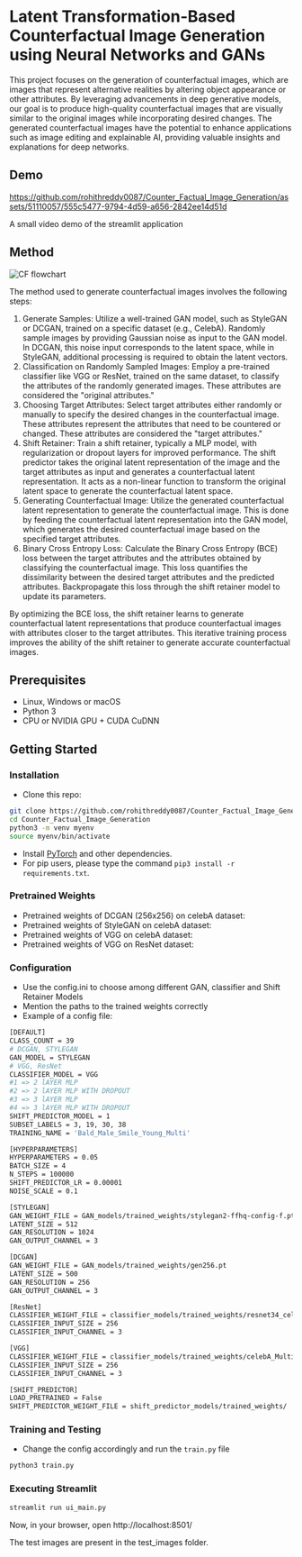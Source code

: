 # Latent Transformation-Based Counterfactual Image Generation using Neural Networks and GANs

This project focuses on the generation of counterfactual images, which are images that represent alternative realities by altering object appearance or other attributes. By leveraging advancements in deep generative models, our goal is to produce high-quality counterfactual images that are visually similar to the original images while incorporating desired changes. The generated counterfactual images have the potential to enhance applications such as image editing and explainable AI, providing valuable insights and explanations for deep networks.
## Demo

https://github.com/rohithreddy0087/Counter_Factual_Image_Generation/assets/51110057/555c5477-9794-4d59-a656-2842ee14d51d


A small video demo of the streamlit application

## Method
![CF flowchart](https://github.com/rohithreddy0087/Counter_Factual_Image_Generation/assets/51110057/23ad575f-7a88-4934-b8ed-b385cd703c42)

The method used to generate counterfactual images involves the following steps:

1. Generate Samples: Utilize a well-trained GAN model, such as StyleGAN or DCGAN, trained on a specific dataset (e.g., CelebA). Randomly sample images by providing Gaussian noise as input to the GAN model. In DCGAN, this noise input corresponds to the latent space, while in StyleGAN, additional processing is required to obtain the latent vectors.
2. Classification on Randomly Sampled Images: Employ a pre-trained classifier like VGG or ResNet, trained on the same dataset, to classify the attributes of the randomly generated images. These attributes are considered the "original attributes."
3. Choosing Target Attributes: Select target attributes either randomly or manually to specify the desired changes in the counterfactual image. These attributes represent the attributes that need to be countered or changed. These attributes are considered the "target attributes."
4. Shift Retainer: Train a shift retainer, typically a MLP model, with regularization or dropout layers for improved performance. The shift predictor takes the original latent representation of the image and the target attributes as input and generates a counterfactual latent representation. It acts as a non-linear function to transform the original latent space to generate the counterfactual latent space.
5. Generating Counterfactual Image: Utilize the generated counterfactual latent representation to generate the counterfactual image. This is done by feeding the counterfactual latent representation into the GAN model, which generates the desired counterfactual image based on the specified target attributes.
6. Binary Cross Entropy Loss: Calculate the Binary Cross Entropy (BCE) loss between the target attributes and the attributes obtained by classifying the counterfactual image. This loss quantifies the dissimilarity between the desired target attributes and the predicted attributes. Backpropagate this loss through the shift retainer model to update its parameters.
    
By optimizing the BCE loss, the shift retainer learns to generate counterfactual latent representations that produce counterfactual images with attributes closer to the target attributes. This iterative training process improves the ability of the shift retainer to generate accurate counterfactual images.

## Prerequisites
- Linux, Windows or macOS
- Python 3
- CPU or NVIDIA GPU + CUDA CuDNN

## Getting Started
### Installation

- Clone this repo:
```bash
git clone https://github.com/rohithreddy0087/Counter_Factual_Image_Generation
cd Counter_Factual_Image_Generation
python3 -m venv myenv
source myenv/bin/activate
```
- Install [PyTorch](http://pytorch.org) and other dependencies.
- For pip users, please type the command `pip3 install -r requirements.txt`.

### Pretrained Weights
- Pretrained weights of DCGAN (256x256) on celebA dataset:
- Pretrained weights of StyleGAN on celebA dataset: 
- Pretrained weights of VGG on celebA dataset:
- Pretrained weights of VGG on ResNet dataset:

### Configuration
- Use the config.ini to choose among different GAN, classifier and Shift Retainer Models
- Mention the paths to the trained weights correctly
- Example of a config file:
```bash
[DEFAULT]
CLASS_COUNT = 39
# DCGAN, STYLEGAN
GAN_MODEL = STYLEGAN
# VGG, ResNet
CLASSIFIER_MODEL = VGG
#1 => 2 lAYER MLP
#2 => 2 lAYER MLP WITH DROPOUT
#3 => 3 lAYER MLP
#4 => 3 lAYER MLP WITH DROPOUT 
SHIFT_PREDICTOR_MODEL = 1
SUBSET_LABELS = 3, 19, 30, 38
TRAINING_NAME = 'Bald_Male_Smile_Young_Multi'

[HYPERPARAMETERS]
HYPERPARAMETERS = 0.05
BATCH_SIZE = 4
N_STEPS = 100000
SHIFT_PREDICTOR_LR = 0.00001
NOISE_SCALE = 0.1

[STYLEGAN]
GAN_WEIGHT_FILE = GAN_models/trained_weights/stylegan2-ffhq-config-f.pt
LATENT_SIZE = 512
GAN_RESOLUTION = 1024
GAN_OUTPUT_CHANNEL = 3

[DCGAN]
GAN_WEIGHT_FILE = GAN_models/trained_weights/gen256.pt
LATENT_SIZE = 500
GAN_RESOLUTION = 256
GAN_OUTPUT_CHANNEL = 3

[ResNet]
CLASSIFIER_WEIGHT_FILE = classifier_models/trained_weights/resnet34_celeba.pth
CLASSIFIER_INPUT_SIZE = 256
CLASSIFIER_INPUT_CHANNEL = 3

[VGG]
CLASSIFIER_WEIGHT_FILE = classifier_models/trained_weights/celebA_MultiLabels_vgg11_classifier.pt
CLASSIFIER_INPUT_SIZE = 256
CLASSIFIER_INPUT_CHANNEL = 3

[SHIFT_PREDICTOR]
LOAD_PRETRAINED = False
SHIFT_PREDICTOR_WEIGHT_FILE = shift_predictor_models/trained_weights/
```

### Training and Testing
- Change the config accordingly and run the `train.py` file
```bash
python3 train.py
``` 
### Executing Streamlit
```bash
streamlit run ui_main.py
```
Now, in your browser, open http://localhost:8501/

The test images are present in the test_images folder.

